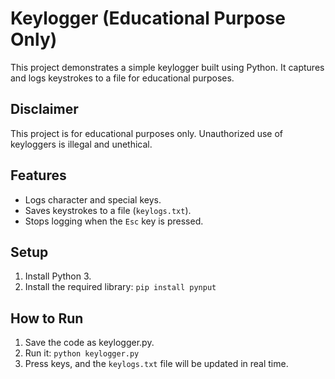 # Keylogger (Educational Purpose Only)
This project demonstrates a simple keylogger built using Python. It captures and logs keystrokes to a file for educational purposes.

## Disclaimer
This project is for educational purposes only. Unauthorized use of keyloggers is illegal and unethical.

## Features
- Logs character and special keys.
- Saves keystrokes to a file (`keylogs.txt`).
- Stops logging when the `Esc` key is pressed.

## Setup
1. Install Python 3.
2. Install the required library: `pip install pynput`

## How to Run
1. Save the code as keylogger.py.
2. Run it: `python keylogger.py`
3. Press keys, and the `keylogs.txt` file will be updated in real time.
